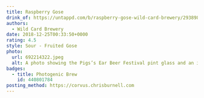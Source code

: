 ```yaml
---
title: Raspberry Gose
drink_of: https://untappd.com/b/raspberry-gose-wild-card-brewery/2938985
authors:
  - Wild Card Brewery
date: 2018-12-25T00:33:50+0000
rating: 4.5
style: Sour - Fruited Gose
photo:
  url: 692214322.jpeg
  alt: A photo showing the Pigs’s Ear Beer Festival pint glass and an incredibly delicious beer that is blood-orange in colour
badges:
  - title: Photogenic Brew
    id: 440801784
posting_method: https://corvus.chrisburnell.com
---
```

